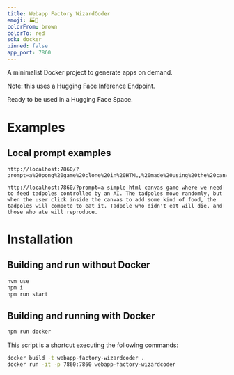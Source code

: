 ```yaml
---
title: Webapp Factory WizardCoder
emoji: 🏭🧙
colorFrom: brown
colorTo: red
sdk: docker
pinned: false
app_port: 7860
---
```


A minimalist Docker project to generate apps on demand.

Note: this uses a Hugging Face Inference Endpoint.

Ready to be used in a Hugging Face Space.

# Examples

## Local prompt examples

```
http://localhost:7860/?prompt=a%20pong%20game%20clone%20in%20HTML,%20made%20using%20the%20canvas
```
```
http://localhost:7860/?prompt=a simple html canvas game where we need to feed tadpoles controlled by an AI. The tadpoles move randomly, but when the user click inside the canvas to add some kind of food, the tadpoles will compete to eat it. Tadpole who didn't eat will die, and those who ate will reproduce.
```

# Installation
## Building and run without Docker

```bash
nvm use
npm i
npm run start
```

## Building and running with Docker

```bash
npm run docker
```

This script is a shortcut executing the following commands:

```bash
docker build -t webapp-factory-wizardcoder .
docker run -it -p 7860:7860 webapp-factory-wizardcoder
```